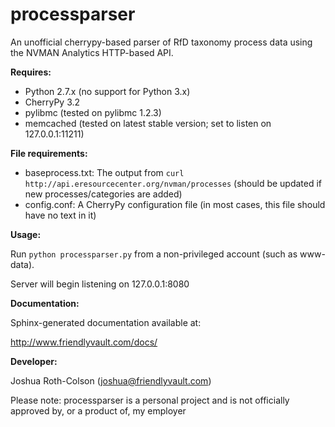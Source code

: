 processparser
=============

An unofficial cherrypy-based parser of RfD taxonomy process data using the NVMAN Analytics HTTP-based API.

**Requires:**

* Python 2.7.x (no support for Python 3.x)
* CherryPy 3.2
* pylibmc (tested on pylibmc 1.2.3)
* memcached (tested on latest stable version; set to listen on 127.0.0.1:11211)

**File requirements:**

* baseprocess.txt: The output from `curl http://api.eresourcecenter.org/nvman/processes` (should be updated if new processes/categories are added)
* config.conf: A CherryPy configuration file (in most cases, this file should have no text in it)

**Usage:**

Run `python processparser.py` from a non-privileged account (such as www-data).

Server will begin listening on 127.0.0.1:8080

**Documentation:**

Sphinx-generated documentation available at:

http://www.friendlyvault.com/docs/

**Developer:**

Joshua Roth-Colson (joshua@friendlyvault.com)

Please note: processparser is a personal project and is not officially approved by, or a product of, my employer
